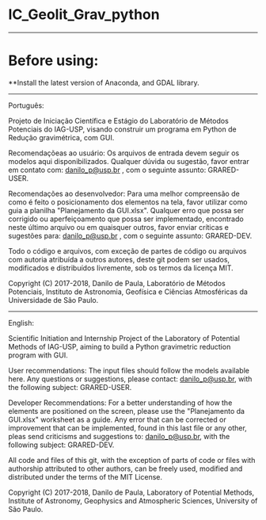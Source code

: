 # IC_Geolit_Grav_python

--------------------------------------------------------------------------------------------------------------------------------------

# Before using: #

**Install the latest version of Anaconda, and GDAL library.

-------------------------------------------------------------------------------------------------------------------------------------- 

Português:

Projeto de Iniciação Científica e Estágio do Laboratório de Métodos Potenciais do IAG-USP, visando construir um programa em Python de Redução gravimétrica, com GUI.

Recomendaçõeas ao usuário:
Os arquivos de entrada devem seguir os modelos aqui disponibilizados. Qualquer dúvida ou sugestão, favor entrar em contato com: danilo_p@usp.br , com o seguinte assunto: GRARED-USER.

Recomendações ao desenvolvedor:
Para uma melhor compreensão de como é feito o posicionamento dos elementos na tela, favor utilizar como guia a planilha "Planejamento da GUI.xlsx". Qualquer erro que possa ser corrigido ou aperfeiçoamento que possa ser implementado, encontrado neste último arquivo ou em quaisquer outros, favor enviar críticas e sugestões para: danilo_p@usp.br , com o seguinte assunto: GRARED-DEV.

Todo o código e arquivos, com exceção de partes de código ou arquivos com autoria atribuída a outros autores, deste git podem ser usados, modificados e distribuídos livremente, sob os termos da licença MIT.

Copyright (C) 2017-2018, Danilo de Paula, Laboratório de Métodos Potenciais, Instituto de Astronomia, Geofísica e Ciências Atmosféricas da Universidade de São Paulo.

-------------------------------------------------------------------------------------------------------------------------------------- 

English:

Scientific Initiation and Internship Project of the Laboratory of Potential Methods of IAG-USP, aiming to build a Python gravimetric reduction program with GUI.

User recommendations:
The input files should follow the models available here. Any questions or suggestions, please contact: danilo_p@usp.br, with the following subject: GRARED-USER.

Developer Recommendations:
For a better understanding of how the elements are positioned on the screen, please use the "Planejamento da GUI.xlsx" worksheet as a guide. Any error that can be corrected or improvement that can be implemented, found in this last file or any other, pleas send criticisms and suggestions to: danilo_p@usp.br, with the following subject: GRARED-DEV.

All code and files of this git, with the exception of parts of code or files with authorship attributed to other authors, can be freely used, modified and distributed under the terms of the MIT License.

Copyright (C) 2017-2018, Danilo de Paula, Laboratory of Potential Methods, Institute of Astronomy, Geophysics and Atmospheric Sciences, University of São Paulo.

